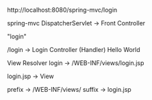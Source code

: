 http://localhost:8080/spring-mvc/login

spring-mvc
DispatcherServlet -> Front Controller

"login"

/login -> Login Controller (Handler)
Hello World

View Resolver
login -> /WEB-INF/views/login.jsp

login.jsp -> View

prefix -> /WEB-INF/views/
suffix -> login.jsp